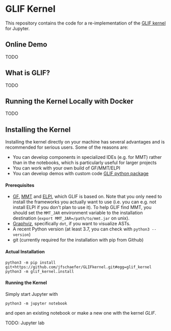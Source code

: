 GLIF Kernel
===========

This repository contains the code for a re-implementation of the [GLIF kernel](https://github.com/kwarc/glif) for Jupyter.

## Online Demo
TODO

## What is GLIF?
TODO

## Running the Kernel Locally with Docker
TODO

## Installing the Kernel
Installing the kernel directly on your machine has several advantages and is recommended
for serious users.
Some of the reasons are:
* You can develop components in specialized IDEs (e.g. for MMT) rather than in the notebooks,
    which is particularly useful for larger projects
* You can work with your own build of GF/MMT/ELPI
* You can develop demos with custom code [GLIF python package](https://github.com/jfschaefer/glif)

#### Prerequisites
* [GF](https://www.grammaticalframework.org/), [MMT](https://uniformal.github.io/) and [ELPI](https://github.com/lpcic/elpi), which GLIF is based on.
    Note that you only need to install the frameworks you actually want to use (i.e. you can e.g. not install ELPI if you don't plan to use it).
    To help GLIF find MMT, you should set the `MMT_JAR` environment variable to the installation destination (`export MMT_JAR=/path/to/mmt.jar` on unix).
* [Graphviz](https://www.graphviz.org/), specifically `dot`, if you want to  visualize ASTs.
* A recent Python version (at least 3.7, you can check with `python3 --version`)
* git (currently required for the installation with pip from Github)


#### Actual Installation
```
python3 -m pip install git+https://github.com/jfschaefer/GLIFkernel.git#egg=glif_kernel
python3 -m glif_kernel.install
```

#### Running the Kernel
Simply start Jupyter with
```
python3 -m jupyter notebook
```
and open an existing notebook or make a new one with the kernel *GLIF*.

TODO: Jupyter lab
